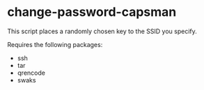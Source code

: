 # change-password-capsman

This script places a randomly chosen key to the SSID you specify.

Requires the following packages:
* ssh
* tar
* qrencode
* swaks
